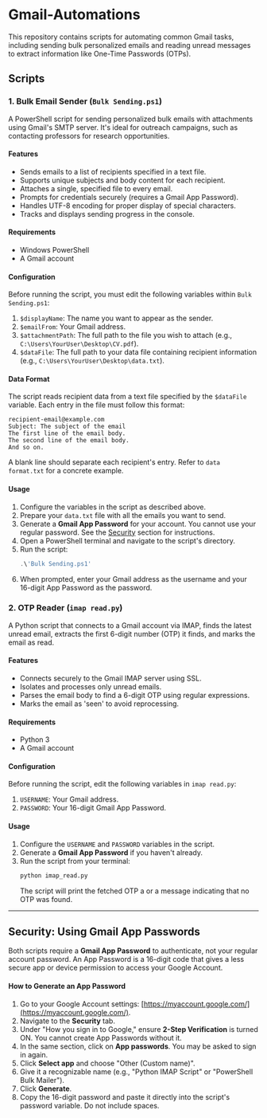 # Gmail-Automations

This repository contains scripts for automating common Gmail tasks, including sending bulk personalized emails and reading unread messages to extract information like One-Time Passwords (OTPs).

## Scripts

### 1. Bulk Email Sender (`Bulk Sending.ps1`)

A PowerShell script for sending personalized bulk emails with attachments using Gmail's SMTP server. It's ideal for outreach campaigns, such as contacting professors for research opportunities.

#### Features
- Sends emails to a list of recipients specified in a text file.
- Supports unique subjects and body content for each recipient.
- Attaches a single, specified file to every email.
- Prompts for credentials securely (requires a Gmail App Password).
- Handles UTF-8 encoding for proper display of special characters.
- Tracks and displays sending progress in the console.

#### Requirements
- Windows PowerShell
- A Gmail account

#### Configuration
Before running the script, you must edit the following variables within `Bulk Sending.ps1`:

1.  `$displayName`: The name you want to appear as the sender.
2.  `$emailFrom`: Your Gmail address.
3.  `$attachmentPath`: The full path to the file you wish to attach (e.g., `C:\Users\YourUser\Desktop\CV.pdf`).
4.  `$dataFile`: The full path to your data file containing recipient information (e.g., `C:\Users\YourUser\Desktop\data.txt`).

#### Data Format
The script reads recipient data from a text file specified by the `$dataFile` variable. Each entry in the file must follow this format:

```
recipient-email@example.com
Subject: The subject of the email
The first line of the email body.
The second line of the email body.
And so on.
```

A blank line should separate each recipient's entry. Refer to `data format.txt` for a concrete example.

#### Usage
1.  Configure the variables in the script as described above.
2.  Prepare your `data.txt` file with all the emails you want to send.
3.  Generate a **Gmail App Password** for your account. You cannot use your regular password. See the [Security](#security-using-gmail-app-passwords) section for instructions.
4.  Open a PowerShell terminal and navigate to the script's directory.
5.  Run the script:
    ```powershell
    .\'Bulk Sending.ps1'
    ```
6.  When prompted, enter your Gmail address as the username and your 16-digit App Password as the password.

### 2. OTP Reader (`imap read.py`)

A Python script that connects to a Gmail account via IMAP, finds the latest unread email, extracts the first 6-digit number (OTP) it finds, and marks the email as read.

#### Features
- Connects securely to the Gmail IMAP server using SSL.
- Isolates and processes only unread emails.
- Parses the email body to find a 6-digit OTP using regular expressions.
- Marks the email as 'seen' to avoid reprocessing.

#### Requirements
- Python 3
- A Gmail account

#### Configuration
Before running the script, edit the following variables in `imap read.py`:

1.  `USERNAME`: Your Gmail address.
2.  `PASSWORD`: Your 16-digit Gmail App Password.

#### Usage
1.  Configure the `USERNAME` and `PASSWORD` variables in the script.
2.  Generate a **Gmail App Password** if you haven't already.
3.  Run the script from your terminal:
    ```bash
    python imap_read.py
    ```
    The script will print the fetched OTP a or a message indicating that no OTP was found.

---

## Security: Using Gmail App Passwords

Both scripts require a **Gmail App Password** to authenticate, not your regular account password. An App Password is a 16-digit code that gives a less secure app or device permission to access your Google Account.

#### How to Generate an App Password
1.  Go to your Google Account settings: [https://myaccount.google.com/](https://myaccount.google.com/).
2.  Navigate to the **Security** tab.
3.  Under "How you sign in to Google," ensure **2-Step Verification** is turned ON. You cannot create App Passwords without it.
4.  In the same section, click on **App passwords**. You may be asked to sign in again.
5.  Click **Select app** and choose "Other (Custom name)".
6.  Give it a recognizable name (e.g., "Python IMAP Script" or "PowerShell Bulk Mailer").
7.  Click **Generate**.
8.  Copy the 16-digit password and paste it directly into the script's password variable. Do not include spaces.
